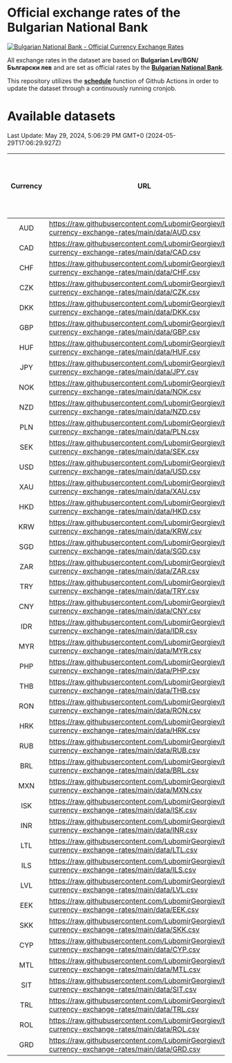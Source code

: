 # Official exchange rates of the Bulgarian National Bank

[![Bulgarian National Bank - Official Currency Exchange Rates](https://github.com/LubomirGeorgiev/bnb-currency-exchange-rates/actions/workflows/update-rates.yml/badge.svg?branch=main)](https://github.com/LubomirGeorgiev/bnb-currency-exchange-rates/actions/workflows/update-rates.yml)

All exchange rates in the dataset are based on **Bulgarian Lev/BGN/Български лев** and are set as official rates by the [**Bulgarian National Bank**](https://www.bnb.bg/Statistics/StExternalSector/StExchangeRates/StERForeignCurrencies/index.htm?toLang=_EN).

This repository utilizes the [**schedule**](https://docs.github.com/en/actions/reference/events-that-trigger-workflows) function of Github Actions in order to update the dataset through a continuously running cronjob.

# Available datasets

<!-- START LINKS (DO NOT EVER FU*ING DELETE THIS COMMENT FOR THE LOVE OF YOUR LIFE!!! IF YOU ARE CURIOS HOW IT WORKS, YOU CAN HAVE A LOOK AT ./src/updateReadme.ts) -->

Last Update: May 29, 2024, 5:06:29 PM GMT+0 (2024-05-29T17:06:29.927Z)

| Currency | URL                                                                                             | Number of records | Number of missing days that were filled in |
| :------: | ----------------------------------------------------------------------------------------------- | :---------------: | :----------------------------------------: |
|   AUD    | https://raw.githubusercontent.com/LubomirGeorgiev/bnb-currency-exchange-rates/main/data/AUD.csv |       8870        |                    2741                    |
|   CAD    | https://raw.githubusercontent.com/LubomirGeorgiev/bnb-currency-exchange-rates/main/data/CAD.csv |       8870        |                    2741                    |
|   CHF    | https://raw.githubusercontent.com/LubomirGeorgiev/bnb-currency-exchange-rates/main/data/CHF.csv |       8870        |                    2741                    |
|   CZK    | https://raw.githubusercontent.com/LubomirGeorgiev/bnb-currency-exchange-rates/main/data/CZK.csv |       8870        |                    2741                    |
|   DKK    | https://raw.githubusercontent.com/LubomirGeorgiev/bnb-currency-exchange-rates/main/data/DKK.csv |       8870        |                    2741                    |
|   GBP    | https://raw.githubusercontent.com/LubomirGeorgiev/bnb-currency-exchange-rates/main/data/GBP.csv |       8870        |                    2741                    |
|   HUF    | https://raw.githubusercontent.com/LubomirGeorgiev/bnb-currency-exchange-rates/main/data/HUF.csv |       8870        |                    2741                    |
|   JPY    | https://raw.githubusercontent.com/LubomirGeorgiev/bnb-currency-exchange-rates/main/data/JPY.csv |       8870        |                    2741                    |
|   NOK    | https://raw.githubusercontent.com/LubomirGeorgiev/bnb-currency-exchange-rates/main/data/NOK.csv |       8870        |                    2741                    |
|   NZD    | https://raw.githubusercontent.com/LubomirGeorgiev/bnb-currency-exchange-rates/main/data/NZD.csv |       8870        |                    2741                    |
|   PLN    | https://raw.githubusercontent.com/LubomirGeorgiev/bnb-currency-exchange-rates/main/data/PLN.csv |       8870        |                    2741                    |
|   SEK    | https://raw.githubusercontent.com/LubomirGeorgiev/bnb-currency-exchange-rates/main/data/SEK.csv |       8870        |                    2741                    |
|   USD    | https://raw.githubusercontent.com/LubomirGeorgiev/bnb-currency-exchange-rates/main/data/USD.csv |       8870        |                    2741                    |
|   XAU    | https://raw.githubusercontent.com/LubomirGeorgiev/bnb-currency-exchange-rates/main/data/XAU.csv |       8870        |                    2743                    |
|   HKD    | https://raw.githubusercontent.com/LubomirGeorgiev/bnb-currency-exchange-rates/main/data/HKD.csv |       8572        |                    2654                    |
|   KRW    | https://raw.githubusercontent.com/LubomirGeorgiev/bnb-currency-exchange-rates/main/data/KRW.csv |       8572        |                    2654                    |
|   SGD    | https://raw.githubusercontent.com/LubomirGeorgiev/bnb-currency-exchange-rates/main/data/SGD.csv |       8572        |                    2654                    |
|   ZAR    | https://raw.githubusercontent.com/LubomirGeorgiev/bnb-currency-exchange-rates/main/data/ZAR.csv |       8572        |                    2654                    |
|   TRY    | https://raw.githubusercontent.com/LubomirGeorgiev/bnb-currency-exchange-rates/main/data/TRY.csv |       7052        |                    2182                    |
|   CNY    | https://raw.githubusercontent.com/LubomirGeorgiev/bnb-currency-exchange-rates/main/data/CNY.csv |       6932        |                    2146                    |
|   IDR    | https://raw.githubusercontent.com/LubomirGeorgiev/bnb-currency-exchange-rates/main/data/IDR.csv |       6932        |                    2146                    |
|   MYR    | https://raw.githubusercontent.com/LubomirGeorgiev/bnb-currency-exchange-rates/main/data/MYR.csv |       6932        |                    2146                    |
|   PHP    | https://raw.githubusercontent.com/LubomirGeorgiev/bnb-currency-exchange-rates/main/data/PHP.csv |       6932        |                    2146                    |
|   THB    | https://raw.githubusercontent.com/LubomirGeorgiev/bnb-currency-exchange-rates/main/data/THB.csv |       6932        |                    2146                    |
|   RON    | https://raw.githubusercontent.com/LubomirGeorgiev/bnb-currency-exchange-rates/main/data/RON.csv |       6876        |                    2131                    |
|   HRK    | https://raw.githubusercontent.com/LubomirGeorgiev/bnb-currency-exchange-rates/main/data/HRK.csv |       6420        |                    1984                    |
|   RUB    | https://raw.githubusercontent.com/LubomirGeorgiev/bnb-currency-exchange-rates/main/data/RUB.csv |       6116        |                    1887                    |
|   BRL    | https://raw.githubusercontent.com/LubomirGeorgiev/bnb-currency-exchange-rates/main/data/BRL.csv |       5970        |                    1857                    |
|   MXN    | https://raw.githubusercontent.com/LubomirGeorgiev/bnb-currency-exchange-rates/main/data/MXN.csv |       5970        |                    1857                    |
|   ISK    | https://raw.githubusercontent.com/LubomirGeorgiev/bnb-currency-exchange-rates/main/data/ISK.csv |       5870        |                    1819                    |
|   INR    | https://raw.githubusercontent.com/LubomirGeorgiev/bnb-currency-exchange-rates/main/data/INR.csv |       5601        |                    1741                    |
|   LTL    | https://raw.githubusercontent.com/LubomirGeorgiev/bnb-currency-exchange-rates/main/data/LTL.csv |       5146        |                    1575                    |
|   ILS    | https://raw.githubusercontent.com/LubomirGeorgiev/bnb-currency-exchange-rates/main/data/ILS.csv |       4878        |                    1523                    |
|   LVL    | https://raw.githubusercontent.com/LubomirGeorgiev/bnb-currency-exchange-rates/main/data/LVL.csv |       4783        |                    1463                    |
|   EEK    | https://raw.githubusercontent.com/LubomirGeorgiev/bnb-currency-exchange-rates/main/data/EEK.csv |       3989        |                    1215                    |
|   SKK    | https://raw.githubusercontent.com/LubomirGeorgiev/bnb-currency-exchange-rates/main/data/SKK.csv |       2966        |                    908                     |
|   CYP    | https://raw.githubusercontent.com/LubomirGeorgiev/bnb-currency-exchange-rates/main/data/CYP.csv |       2896        |                    880                     |
|   MTL    | https://raw.githubusercontent.com/LubomirGeorgiev/bnb-currency-exchange-rates/main/data/MTL.csv |       2598        |                    793                     |
|   SIT    | https://raw.githubusercontent.com/LubomirGeorgiev/bnb-currency-exchange-rates/main/data/SIT.csv |       2541        |                    777                     |
|   TRL    | https://raw.githubusercontent.com/LubomirGeorgiev/bnb-currency-exchange-rates/main/data/TRL.csv |       1816        |                    557                     |
|   ROL    | https://raw.githubusercontent.com/LubomirGeorgiev/bnb-currency-exchange-rates/main/data/ROL.csv |       1696        |                    523                     |
|   GRD    | https://raw.githubusercontent.com/LubomirGeorgiev/bnb-currency-exchange-rates/main/data/GRD.csv |        357        |                    105                     |

<!-- END LINKS (DO NOT EVER FU*ING DELETE THIS COMMENT FOR THE LOVE OF YOUR LIFE!!! IF YOU ARE CURIOS HOW IT WORKS, YOU CAN HAVE A LOOK AT ./src/updateReadme.ts) -->
